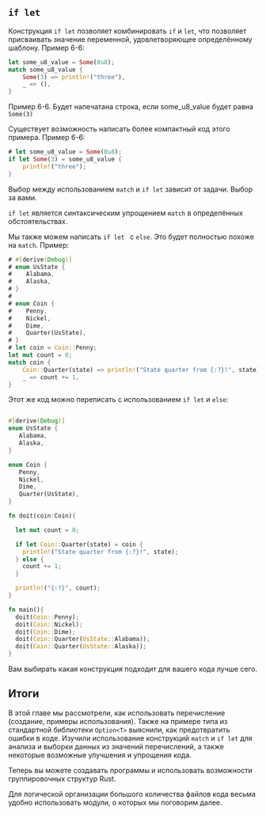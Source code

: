 ## `if let`

Конструкция `if let` позволяет комбинировать `if` и `let`, что позволяет присваивать
значение переменной, удовлетворяющее определённому шаблону. Пример 6-6:

```rust
let some_u8_value = Some(0u8);
match some_u8_value {
    Some(3) => println!("three"),
    _ => (),
}
```

<span class="caption">Пример 6-6. Будет напечатана строка, если some_u8_value будет
равна `Some(3)`</span>

Существует возможность написать более компактный код этого примера. Пример 6-6:

```rust
# let some_u8_value = Some(0u8);
if let Some(3) = some_u8_value {
    println!("three");
}
```

Выбор между использованием `match` и `if let` зависит от задачи. Выбор за вами.

`if let` является синтаксическим упрощением `match` в определённых обстоятельствах.

Мы также можем написать `if let ` c `else`. Это будет полностью похоже на `match`.
Пример:

```rust
# #[derive(Debug)]
# enum UsState {
#    Alabama,
#    Alaska,
# }
#
# enum Coin {
#    Penny,
#    Nickel,
#    Dime,
#    Quarter(UsState),
# }
# let coin = Coin::Penny;
let mut count = 0;
match coin {
    Coin::Quarter(state) => println!("State quarter from {:?}!", state),
    _ => count += 1,
}
```

Этот же код можно переписать с использованием `if let` и `else`:

```rust

#[derive(Debug)]
enum UsState {
   Alabama,
   Alaska,
}

enum Coin {
   Penny,
   Nickel,
   Dime,
   Quarter(UsState),
}

fn doit(coin:Coin){

  let mut count = 0;

  if let Coin::Quarter(state) = coin {
    println!("State quarter from {:?}!", state);
  } else {
    count += 1;
  }

  println!("{:?}", count);
}

fn main(){
  doit(Coin::Penny);
  doit(Coin::Nickel);
  doit(Coin::Dime);
  doit(Coin::Quarter(UsState::Alabama));
  doit(Coin::Quarter(UsState::Alaska));
}

```

Вам выбирать какая конструкция подходит для вашего кода лучше сего.

## Итоги

В этой главе мы рассмотрели, как использовать перечисление (создание, примеры использования).
Также на примере типа из стандартной библиотеки `Option<T>` выяснили, как
предотвратить ошибки в коде.  Изучили использование конструкций `match` и `if let`
для анализа и выборки данных из значений перечислений, а также некоторые возможные
улучшения и упрощения кода.

Теперь вы можете создавать программы и использовать возможности группировочных структур
Rust.

Для логической организации большого количества файлов кода весьма удобно использовать модули,
о которых мы поговорим далее.
